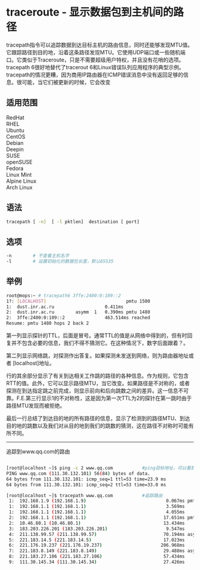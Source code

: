 # traceroute - 显示数据包到主机间的路径

tracepath指令可以追踪数据到达目标主机的路由信息，同时还能够发现MTU值。它跟踪路径到目的地，沿着这条路径发现MTU。它使用UDP端口或一些随机端口。它类似于Traceroute，只是不需要超级用户特权，并且没有花哨的选项。tracepath 6很好地替代了tracerout 6和Linux错误队列应用程序的典型示例。tracepath的情况更糟，因为商用IP路由器在ICMP错误消息中没有返回足够的信息。很可能，当它们被更新的时候，它会改变

## 适用范围

<!-- <div class="svg linux">Linux</div> -->
<div class="svg redhat">RedHat</div>
<div class="svg rhel">RHEL</div>
<div class="svg ubuntu">Ubuntu</div>
<div class="svg centos">CentOS</div>
<div class="svg debian">Debian</div>
<div class="svg deepin">Deepin</div>
<div class="svg suse">SUSE</div>
<div class="svg opensuse">openSUSE</div>
<div class="svg fedora">Fedora</div>
<div class="svg linuxmint">Linux Mint</div>
<!-- <div class="svg mxlinux">MX Linux</div> -->
<div class="svg alpinelinux">Alpine Linux</div>
<div class="svg archlinux">Arch Linux</div>

## 语法

``` bash
tracepath [ -n]  [ -l pktlen]  destination [ port]
```

## 选项

``` bash
-n        # 不查看主机名字
-l        # 设置初始化的数据包长度，默认65535
```
## 举例
``` bash
root@mops:~ # tracepath6 3ffe:2400:0:109::2
1?: [LOCALHOST]                              pmtu 1500
1:  dust.inr.ac.ru                   0.411ms
2:  dust.inr.ac.ru        asymm  1   0.390ms pmtu 1480
2:  3ffe:2400:0:109::2               463.514ms reached
Resume: pmtu 1480 hops 2 back 2
```
第一列显示探针的TTL，后面是冒号。通常TTL的值是从网络中得到的，但有时回复并不包含必要的信息，我们不得不猜测它。在这种情况下，数字后面跟着？。

第二列显示网络跳，对探测作出答复。如果探测未发送到网络，则为路由器地址或者 [localhost]地址。

行的其余部分显示了有关到达相关工作跳的路径的各种信息。作为规则，它包含RTT的值。此外，它可以显示路径MTU，当它改变。如果路径是不对称的，或者探测在到达指定跳之前完成，则显示前向和后向跳数之间的差异。这一信息不可靠。F.E.第三行显示1的不对称性，这是因为第一次TTL为2的探针在第一跳时由于路径MTU发现而被拒绝。

最后一行总结了到达目的地的所有路径的信息，显示了检测到的路径MTU、到达目的地的跳数以及我们对从目的地到我们的跳数的猜测，这在路径不对称时可能有所不同。


---

追踪到www.qq.com的路由
``` bash

[root@localhost ~]$ ping -c 2 www.qq.com           #ping目标地址，可以看到目标ip
PING www.qq.com (111.30.132.101) 56(84) bytes of data.
64 bytes from 111.30.132.101: icmp_seq=1 ttl=53 time=23.9 ms
64 bytes from 111.30.132.101: icmp_seq=2 ttl=53 time=33.0 ms 

[root@localhost ~]$ tracepath www.qq.com           #追踪路由
 1:  192.168.1.9 (192.168.1.9)                              0.067ms pmtu 1500
 1:  192.168.1.1 (192.168.1.1)                              3.569ms
 1:  192.168.1.1 (192.168.1.1)                              4.055ms
 2:  192.168.1.1 (192.168.1.1)                             17.651ms pmtu 1492
 2:  10.46.80.1 (10.46.80.1)                               13.434ms
 3:  183.203.226.201 (183.203.226.201)                      9.547ms
 4:  211.138.99.57 (211.138.99.57)                         70.194ms asymm  5
 5:  221.183.14.5 (221.183.14.5)                           17.023ms
 6:  221.176.19.237 (221.176.19.237)                      206.968ms
 7:  221.183.8.149 (221.183.8.149)                         29.488ms asymm  8
 8:  221.183.27.106 (221.183.27.106)                       57.434ms
 9:  111.30.145.34 (111.30.145.34)                         27.426ms
```
